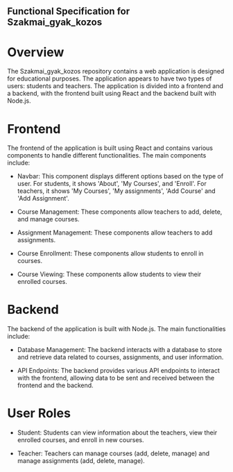 ## Functional Specification for Szakmai_gyak_kozos
# Overview
The Szakmai_gyak_kozos repository contains a web application is designed for educational purposes. The application appears to have two types of users: students and teachers. The application is divided into a frontend and a backend, with the frontend built using React and the backend built with Node.js.

# Frontend
The frontend of the application is built using React and contains various components to handle different functionalities. The main components include:

- Navbar: This component displays different options based on the type of user. For students, it shows 'About', 'My Courses', and 'Enroll'. For teachers, it shows 'My Courses', 'My assignments', 'Add Course' and 'Add Assignment'.

- Course Management: These components allow teachers to add, delete, and manage courses.

- Assignment Management: These components allow teachers to add assignments.

- Course Enrollment: These components allow students to enroll in courses.

- Course Viewing: These components allow students to view their enrolled courses.

# Backend
The backend of the application is built with Node.js. The main functionalities include:

- Database Management: The backend interacts with a database to store and retrieve data related to courses, assignments, and user information.

- API Endpoints: The backend provides various API endpoints to interact with the frontend, allowing data to be sent and received between the frontend and the backend.

# User Roles
- Student: Students can view information about the teachers, view their enrolled courses, and enroll in new courses.

- Teacher: Teachers can manage courses (add, delete, manage) and manage assignments (add, delete, manage).